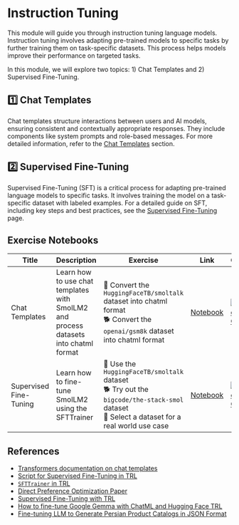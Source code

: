 # Instruction Tuning

This module will guide you through instruction tuning language models. Instruction tuning involves adapting pre-trained models to specific tasks by further training them on task-specific datasets. This process helps models improve their performance on targeted tasks. 

In this module, we will explore two topics: 1) Chat Templates and 2) Supervised Fine-Tuning.

## 1️⃣ Chat Templates

Chat templates structure interactions between users and AI models, ensuring consistent and contextually appropriate responses. They include components like system prompts and role-based messages. For more detailed information, refer to the [Chat Templates](./chat_templates.md) section.

## 2️⃣ Supervised Fine-Tuning

Supervised Fine-Tuning (SFT) is a critical process for adapting pre-trained language models to specific tasks. It involves training the model on a task-specific dataset with labeled examples. For a detailed guide on SFT, including key steps and best practices, see the [Supervised Fine-Tuning](./supervised_fine_tuning.md) page.

## Exercise Notebooks

| Title | Description | Exercise | Link | Colab |
|-------|-------------|----------|------|-------|
| Chat Templates | Learn how to use chat templates with SmolLM2 and process datasets into chatml format | 🐢 Convert the `HuggingFaceTB/smoltalk` dataset into chatml format <br> 🐕 Convert the `openai/gsm8k` dataset into chatml format | [Notebook](./notebooks/chat_templates_example_yblee.ipynb) | <a target="_blank" href="https://colab.research.google.com/github/huggingface/smol-course/blob/main/1_instruction_tuning/notebooks/chat_templates_example.ipynb"><img src="https://colab.research.google.com/assets/colab-badge.svg" alt="Open In Colab"/></a> |
| Supervised Fine-Tuning | Learn how to fine-tune SmolLM2 using the SFTTrainer | 🐢 Use the `HuggingFaceTB/smoltalk` dataset<br>🐕 Try out the `bigcode/the-stack-smol` dataset<br>🦁 Select a dataset for a real world use case | [Notebook](./notebooks/sft_finetuning_example_yblee.ipynb) | <a target="_blank" href="https://colab.research.google.com/github/huggingface/smol-course/blob/main/1_instruction_tuning/notebooks/sft_finetuning_example.ipynb"><img src="https://colab.research.google.com/assets/colab-badge.svg" alt="Open In Colab"/></a> |

## References

- [Transformers documentation on chat templates](https://huggingface.co/docs/transformers/main/en/chat_templating)
- [Script for Supervised Fine-Tuning in TRL](https://github.com/huggingface/trl/blob/main/examples/scripts/sft.py)
- [`SFTTrainer` in TRL](https://huggingface.co/docs/trl/main/en/sft_trainer)
- [Direct Preference Optimization Paper](https://arxiv.org/abs/2305.18290)
- [Supervised Fine-Tuning with TRL](https://huggingface.co/docs/trl/main/en/tutorials/supervised_finetuning)
- [How to fine-tune Google Gemma with ChatML and Hugging Face TRL](https://www.philschmid.de/fine-tune-google-gemma)
- [Fine-tuning LLM to Generate Persian Product Catalogs in JSON Format](https://huggingface.co/learn/cookbook/en/fine_tuning_llm_to_generate_persian_product_catalogs_in_json_format)
